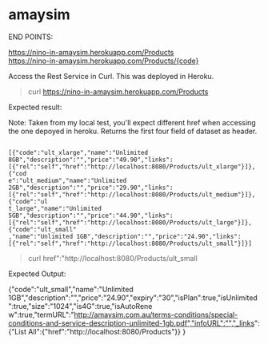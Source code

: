# amaysim

END POINTS:

https://nino-in-amaysim.herokuapp.com/Products <BR>
https://nino-in-amaysim.herokuapp.com/Products/{code}

Access the Rest Service in Curl. This was deployed in Heroku.

> curl https://nino-in-amaysim.herokuapp.com/Products

Expected result:

Note: Taken from my local test, you'll expect different href when accessing the one depoyed in heroku. Returns the first four field of dataset as header.

<code>
[{"code":"ult_xlarge","name":"Unlimited 8GB","description":"","price":"49.90","links":[{"rel":"self","href":"http://localhost:8080/Products/ult_xlarge"}]},{"cod
e":"ult_medium","name":"Unlimited 2GB","description":"","price":"29.90","links":[{"rel":"self","href":"http://localhost:8080/Products/ult_medium"}]},{"code":"ul
t_large","name":"Unlimited 5GB","description":"","price":"44.90","links":[{"rel":"self","href":"http://localhost:8080/Products/ult_large"}]},{"code":"ult_small"
,"name":"Unlimited 1GB","description":"","price":"24.90","links":[{"rel":"self","href":"http://localhost:8080/Products/ult_small"}]}]
</code>

> curl href":"http://localhost:8080/Products/ult_small

Expected Output:

{"code":"ult_small","name":"Unlimited 1GB","description":"","price":"24.90","expiry":"30","isPlan":true,"isUnlimited":true,"size":"1024","is4G":true,"isAutoRene
w":true,"termURL":"http://amaysim.com.au/terms-conditions/special-conditions-and-service-description-unlimited-1gb.pdf","infoURL":"","_links":
{"List All":{"href":"http://localhost:8080/Products"}}
}


